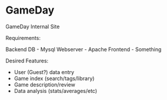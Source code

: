 # GameDay
GameDay Internal Site

Requirements:

Backend DB - Mysql
Webserver - Apache
Frontend - Something

Desired Features:
- User (Guest?) data entry
- Game index (search/tags/library)
- Game description/review
- Data analysis (stats/averages/etc)
